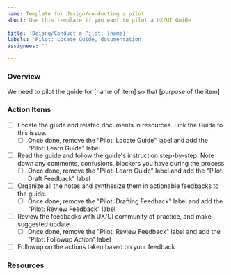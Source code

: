 ```yaml
---
name: Template for design/conducting a pilot
about: Use this template if you want to pilot a UX/UI Guide
 
title: 'Deisng/Conduct a Pilot: [name]'
labels: 'Pilot: Locate Guide, documentation'
assignees: ''

---
```


### Overview
We need to pilot the guide for [name of item] so that [purpose of the item]

### Action Items
- [ ] Locate the guide and related documents in resources. Link the Guide to this issue. 
   - [ ] Once done, remove the "Pilot: Locate Guide" label and add the "Pilot: Learn Guide" label
- [ ] Read the guide and follow the guide's instruction step-by-step. Note down any comments, confusions, blockers you have during the process 
   - [ ] Once done, remove the "Pilot: Learn Guide" label and add the "Pilot: Draft Feedback" label
- [ ] Organize all the notes and synthesize them in actionable feedbacks to the guide.
    - [ ] Once done, remove the "Pilot: Drafting Feedback" label and add the "Pilot: Review Feedback" label
- [ ] Review the feedbacks with UX/UI community of practice, and make suggested update 
   - [ ] Once done, remove the "Pilot: Review Feedback" label and add the "Pilot: Followup Action" label
- [ ] Followup on the actions taken based on your feedback

### Resources

